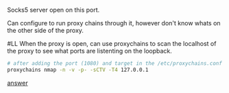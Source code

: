 Socks5 server open on this port.

Can configure to run proxy chains through it, however don't know whats on the other side of the proxy.

#LL
When the proxy is open, can use proxychains to scan the localhost of the proxy to see what ports are listenting on the loopback.

```bash
# after adding the port (1080) and target in the /etc/proxychains.conf
proxychains nmap -n -v -p- -sCTV -T4 127.0.0.1
```

[answer](https://rushisec.net/metasploit-ctf-2020-writeup/#8ofspadesport1080)
